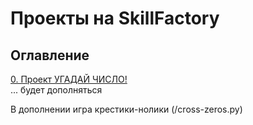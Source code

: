 # Проекты на SkillFactory

## Оглавление  
[0. Проект УГАДАЙ ЧИСЛО!](/Project_0/)    
... будет дополняться 


В дополнении игра крестики-нолики (/cross-zeros.py)
